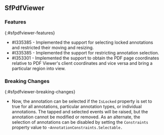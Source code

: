 ## SfPdfViewer

### Features
{:#sfpdfviewer-features}

* \#I335385 - Implemented the support for selecting locked annotations and restricted their moving and resizing.
* \#I335385 - Implemented the support for restricting annotation selection.
* \#I353301 - Implemented the support to obtain the PDF page coordinates relative to PDF Viewer's client coordinates and vice versa and bring a particular region into view.

### Breaking Changes
{:#sfpdfviewer-breaking-changes}

* Now, the annotation can be selected if the `IsLocked` property is set to true for all annotations, particular annotation types, or individual annotations. The tapped and selected events will be raised, but the annotation cannot be modified or removed. As an alternate, the selection of annotations can be disabled by setting the `Constraints` property value to `~AnnotationConstraints.Selectable.`
